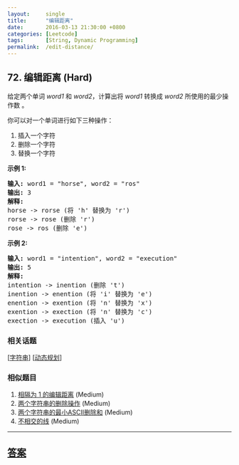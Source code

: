 ```yaml
---
layout:     single
title:      "编辑距离"
date:       2016-03-13 21:30:00 +0800
categories: [Leetcode]
tags:       [String, Dynamic Programming]
permalink:  /edit-distance/
---
```


## 72. 编辑距离 (Hard)

<p>给定两个单词&nbsp;<em>word1</em> 和&nbsp;<em>word2</em>，计算出将&nbsp;<em>word1</em>&nbsp;转换成&nbsp;<em>word2 </em>所使用的最少操作数&nbsp;。</p>

<p>你可以对一个单词进行如下三种操作：</p>

<ol>
	<li>插入一个字符</li>
	<li>删除一个字符</li>
	<li>替换一个字符</li>
</ol>

<p><strong>示例&nbsp;1:</strong></p>

<pre><strong>输入:</strong> word1 = &quot;horse&quot;, word2 = &quot;ros&quot;
<strong>输出:</strong> 3
<strong>解释:</strong> 
horse -&gt; rorse (将 &#39;h&#39; 替换为 &#39;r&#39;)
rorse -&gt; rose (删除 &#39;r&#39;)
rose -&gt; ros (删除 &#39;e&#39;)
</pre>

<p><strong>示例&nbsp;2:</strong></p>

<pre><strong>输入:</strong> word1 = &quot;intention&quot;, word2 = &quot;execution&quot;
<strong>输出:</strong> 5
<strong>解释:</strong> 
intention -&gt; inention (删除 &#39;t&#39;)
inention -&gt; enention (将 &#39;i&#39; 替换为 &#39;e&#39;)
enention -&gt; exention (将 &#39;n&#39; 替换为 &#39;x&#39;)
exention -&gt; exection (将 &#39;n&#39; 替换为 &#39;c&#39;)
exection -&gt; execution (插入 &#39;u&#39;)
</pre>

### 相关话题
  [[字符串](https://github.com/openset/leetcode/tree/master/tag/string/README.md)]
  [[动态规划](https://github.com/openset/leetcode/tree/master/tag/dynamic-programming/README.md)]

### 相似题目
  1. [相隔为 1 的编辑距离](/one-edit-distance) (Medium)
  1. [两个字符串的删除操作](/delete-operation-for-two-strings) (Medium)
  1. [两个字符串的最小ASCII删除和](/minimum-ascii-delete-sum-for-two-strings) (Medium)
  1. [不相交的线](/uncrossed-lines) (Medium)

---

## [答案](https://github.com/openset/leetcode/tree/master/problems/edit-distance)
